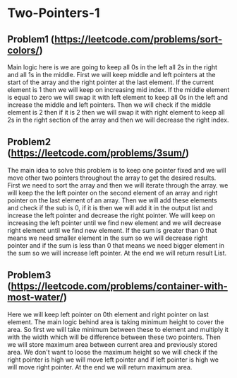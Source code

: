 # Two-Pointers-1

## Problem1 (https://leetcode.com/problems/sort-colors/)

Main logic here is we are going to keep all 0s in the left all 2s in the right and all 1s in the middle. First we will keep middle and left pointers at the start of the array and the right pointer at the last element. If the current element is 1 then we will keep on increasing mid index. If the middle element is equal to zero we will swap it with left element to keep all 0s in the left and increase the middle and left pointers. Then we will check if the middle element is 2 then if it is 2 then we will swap it with right element to keep all 2s in the right section of the array and then we will decrease the right index.



## Problem2 (https://leetcode.com/problems/3sum/)

The main idea to solve this problem is to keep one pointer fixed and we will move other two pointers throughout the array to get the desired results. First we need to sort the array and then we will iterate through the array. we will keep the the left pointer on the second element of an array and right pointer on the last element of an array. Then we will add these elements and check if the sub is 0, if it is then we will add it in the output list and increase the left pointer and decrease the right pointer. We will keep on increasing the left pointer until we find new element and we will decrease right element until we find new element. If the sum is greater than 0 that means we need smaller element in the sum so we will decrease right pointer and if the sum is less than 0 that means we need bigger element in the sum so we will increase left pointer. At the end we will return result List.



## Problem3 (https://leetcode.com/problems/container-with-most-water/)

Here we will keep left pointer on 0th element and right pointer on last element. The main logic behind area is taking minimum height to cover the area. So first we will take minimum between these to element and multiply it with the width which will be difference between these two pointers. Then we will store maximum area between current area and previously stored area. We don't want to loose the maximum height so we will check if the right pointer is high we will move left pointer and if left pointer is high we will move right pointer. At the end we will return maximum area.
